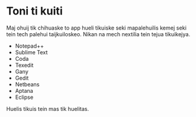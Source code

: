 Toni ti kuiti
==========================

Maj ohuij tik chihuaske to app hueli tikuiske seki mapalehuilis kemej seki tein tech palehui taijkuiloskeo. Nikan na mech nextilia tein tejua tikuikejya.

- Notepad++
- Sublime Text
- Coda
- Texedit
- Gany
- Gedit
- Netbeans
- Aptana
- Eclipse

Huelis tikuis tein mas tik huelitas.
